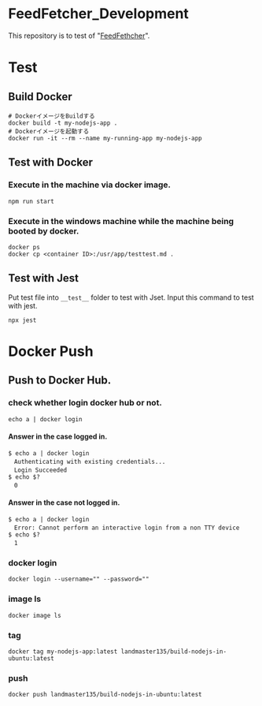 # FeedFetcher_Development
This repository is to test of "[FeedFethcher](https://github.com/Landmaster135/feed-fetcher)".

# Test

## Build Docker

```dosbatch
# DockerイメージをBuildする
docker build -t my-nodejs-app .
# Dockerイメージを起動する
docker run -it --rm --name my-running-app my-nodejs-app
```

## Test with Docker

### Execute in the machine via docker image.

```shell
npm run start
```

### Execute in the windows machine while the machine being booted by docker.

```dosbatch
docker ps
docker cp <container ID>:/usr/app/testtest.md .
```

## Test with Jest
Put test file into `__test__` folder to test with Jset.
Input this command to test with jest.

```dosbatch
npx jest
```

# Docker Push
## Push to Docker Hub.

### check whether login docker hub or not.
```shell
echo a | docker login
```

#### Answer in the case logged in.
```shell
$ echo a | docker login
　Authenticating with existing credentials...
　Login Succeeded
$ echo $?
　0
```

#### Answer in the case not logged in.
```shell
$ echo a | docker login
　Error: Cannot perform an interactive login from a non TTY device
$ echo $?
　1
```

### docker login
```shell
docker login --username="" --password=""
```

### image ls
```shell
docker image ls
```

### tag
```shell
docker tag my-nodejs-app:latest landmaster135/build-nodejs-in-ubuntu:latest
```

### push
```shell
docker push landmaster135/build-nodejs-in-ubuntu:latest
```

